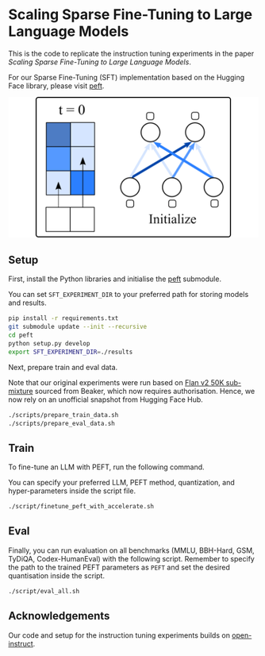 # Scaling Sparse Fine-Tuning to Large Language Models

This is the code to replicate the instruction tuning experiments in the paper *Scaling Sparse Fine-Tuning to Large Language Models*.

For our Sparse Fine-Tuning (SFT) implementation based on the Hugging Face library, please visit [peft](https://github.com/AlanAnsell/peft).

![Sparse Fine Tuning Phases](media/sft_highres.gif)

## Setup
First, install the Python libraries and initialise the [peft](https://github.com/AlanAnsell/peft) submodule.

You can set `SFT_EXPERIMENT_DIR` to your preferred path for storing models and results.

```bash
pip install -r requirements.txt
git submodule update --init --recursive
cd peft
python setup.py develop
export SFT_EXPERIMENT_DIR=./results
```

Next, prepare train and eval data. 

Note that our original experiments were run based on [Flan v2 50K sub-mixture](https://beaker.org/api/v3/datasets/01HBS0N5ZSDF5AECA9VMB1RKXQ/files/flan_v2_resampled_50k.jsonl) sourced from Beaker, which now requires authorisation. Hence, we now rely on an unofficial snapshot from Hugging Face Hub.

```bash
./scripts/prepare_train_data.sh
./scripts/prepare_eval_data.sh
```

## Train

To fine-tune an LLM with PEFT, run the following command.

You can specify your preferred LLM, PEFT method, quantization, and hyper-parameters inside the script file.

```bash
./script/finetune_peft_with_accelerate.sh
```

## Eval

Finally, you can run evaluation on all benchmarks (MMLU, BBH-Hard, GSM, TyDiQA, Codex-HumanEval) with the following script. Remember to specify the path to the trained PEFT parameters as `PEFT` and set the desired quantisation inside the script.

```bash
./script/eval_all.sh
```

## Acknowledgements
Our code and setup for the instruction tuning experiments builds on [open-instruct](https://github.com/allenai/open-instruct).